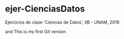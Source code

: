 # ejer-CienciasDatos
Ejercicios de clase 'Ciencias de Datos', IIB - UNAM, 2019

and This is my first Git version
